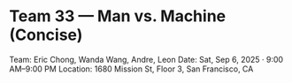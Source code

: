 # Team 33 — Man vs. Machine (Concise)

Team: Eric Chong, Wanda Wang, Andre, Leon
Date: Sat, Sep 6, 2025 · 9:00 AM–9:00 PM
Location: 1680 Mission St, Floor 3, San Francisco, CA
